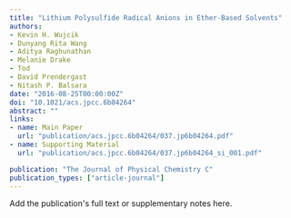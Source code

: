```yaml
---
title: "Lithium Polysulfide Radical Anions in Ether-Based Solvents"
authors:
- Kevin H. Wujcik
- Dunyang Rita Wang
- Aditya Raghunathan
- Melanie Drake
- Tod
- David Prendergast
- Nitash P. Balsara
date: "2016-08-25T00:00:00Z"
doi: "10.1021/acs.jpcc.6b04264"
abstract: ""
links:
- name: Main Paper
  url: "publication/acs.jpcc.6b04264/037.jp6b04264.pdf" 
- name: Supporting Material
  url: "publication/acs.jpcc.6b04264/037.jp6b04264_si_001.pdf" 

publication: "The Journal of Physical Chemistry C"
publication_types: ["article-journal"]
---
```


Add the publication's full text or supplementary notes here.
